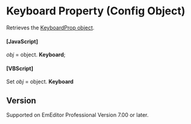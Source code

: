 # Keyboard Property (Config Object)

Retrieves the [KeyboardProp object](../keyboard_prop/index).

#### \[JavaScript\]

_obj_ = object. **Keyboard**;

#### \[VBScript\]

Set _obj_ = object. **Keyboard**

## Version

Supported on EmEditor Professional Version 7.00 or later.
